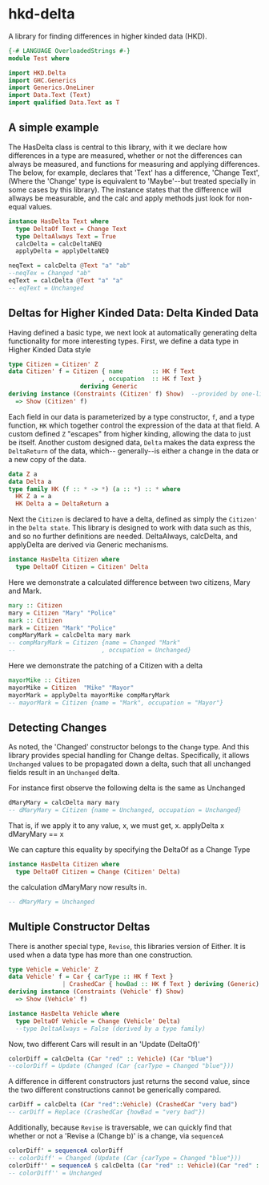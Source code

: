 # hkd-delta

A library for finding differences in higher kinded data (HKD).


```haskell
{-# LANGUAGE OverloadedStrings #-}
module Test where

import HKD.Delta
import GHC.Generics
import Generics.OneLiner
import Data.Text (Text)
import qualified Data.Text as T
```

## A simple example
The HasDelta class is central to this library, with it we declare how
differences in a type are measured, whether or not the differences
can always be measured, and functions for measuring and applying differences.
The below, for example, declares that 'Text' has a difference, 'Change Text',
(Where the 'Change' type is equivalent to 'Maybe'--but treated specially in
some cases by this library). The instance states that the difference will
allways be measurable, and the calc and apply methods just look for non-equal
values.

```haskell
instance HasDelta Text where
  type DeltaOf Text = Change Text
  type DeltaAlways Text = True
  calcDelta = calcDeltaNEQ
  applyDelta = applyDeltaNEQ

neqText = calcDelta @Text "a" "ab"
--neqTex = Changed "ab"
eqText = calcDelta @Text "a" "a"
-- eqText = Unchanged
```

## Deltas for Higher Kinded Data: Delta Kinded Data

Having defined a basic type, we next look at automatically generating
delta functionality for more interesting types.
First, we define a data type in Higher Kinded Data style

```haskell
type Citizen = Citizen' Z
data Citizen' f = Citizen { name        :: HK f Text
                          , occupation  :: HK f Text }
                    deriving Generic
deriving instance (Constraints (Citizen' f) Show)  --provided by one-liner
  => Show (Citizen' f)
```

Each field in our data is parameterized by a type constructor,
`f`, and a type function, `HK` which together control the expression of the
data at that field. A custom defined `Z` "escapes" from higher kinding,
allowing the data to just be itself. Another custom designed data,
`Delta` makes the data express the `DeltaReturn` of the data, which--
generally--is either a change in the data or a new copy of the data.

```haskell
data Z a
data Delta a
type family HK (f :: * -> *) (a :: *) :: * where
  HK Z a = a
  HK Delta a = DeltaReturn a
```

Next the `Citizen` is declared to have a delta, defined as
simply the `Citizen'` in the `Delta state`. This library is designed
to work with data such as this, and so no further definitions are needed.
DeltaAlways, calcDelta, and applyDelta are derived via Generic mechanisms.

```haskell
instance HasDelta Citizen where
  type DeltaOf Citizen = Citizen' Delta
```

Here we demonstrate a calculated difference between two
citizens, Mary and Mark.
```haskell
mary :: Citizen
mary = Citizen "Mary" "Police"
mark :: Citizen
mark = Citizen "Mark" "Police"
compMaryMark = calcDelta mary mark
-- compMaryMark = Citizen {name = Changed "Mark"
--                        , occupation = Unchanged}

```
Here we demonstrate the patching of a Citizen with a delta
```haskell
mayorMike :: Citizen
mayorMike = Citizen  "Mike" "Mayor"
mayorMark = applyDelta mayorMike compMaryMark
-- mayorMark = Citizen {name = "Mark", occupation = "Mayor"}
```

## Detecting Changes
As noted, the 'Changed' constructor belongs to the `Change` type. And
this library provides special handling for Change deltas.
Specifically, it allows `Unchanged` values to be propagated down a delta,
such that all unchanged fields result in an `Unchanged` delta.

For instance first observe the following delta is the same as Unchanged

```haskell
dMaryMary = calcDelta mary mary
-- dMaryMary = Citizen {name = Unchanged, occupation = Unchanged}
```
That is, if we apply it to any value, x, we must get, x.
applyDelta x dMaryMary == x

We can capture this equality by specifying the DeltaOf as a Change Type

```haskell
instance HasDelta Citizen where
  type DeltaOf Citizen = Change (Citizen' Delta)
```

the calculation dMaryMary now results in.

```haskell
-- dMaryMary = Unchanged
```

## Multiple Constructor Deltas

There is another special type, `Revise`, this libraries version of Either.
It is used when a data type has more than one construction.

```haskell
type Vehicle = Vehicle' Z
data Vehicle' f = Car { carType :: HK f Text }
               | CrashedCar { howBad :: HK f Text } deriving (Generic)
deriving instance (Constraints (Vehicle' f) Show)
  => Show (Vehicle' f)

instance HasDelta Vehicle where
  type DeltaOf Vehicle = Change (Vehicle' Delta)
  --type DeltaAlways = False (derived by a type family)
```

Now, two different Cars will result in an 'Update (DeltaOf)'

```haskell
colorDiff = calcDelta (Car "red" :: Vehicle) (Car "blue")
--colorDiff = Update (Changed (Car {carType = Changed "blue"}))

```
A difference in different constructors just returns the second value, since
the two different constructions cannot be generically compared.

```haskell
carDiff = calcDelta (Car "red"::Vehicle) (CrashedCar "very bad")
-- carDiff = Replace (CrashedCar {howBad = "very bad"})

```
Additionally, because `Revise` is traversable, we can quickly find that
whether or not a 'Revise a (Change b)' is a change, via `sequenceA`

```haskell
colorDiff' = sequenceA colorDiff
-- colorDiff' = Changed (Update (Car {carType = Changed "blue"}))
colorDiff'' = sequenceA $ calcDelta (Car "red" :: Vehicle)(Car "red" :: Vehicle)
-- colorDiff'' = Unchanged
```
